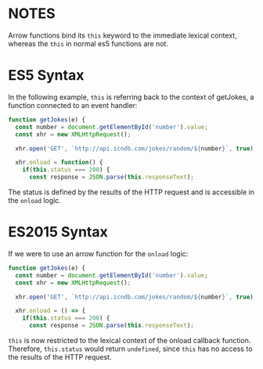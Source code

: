 # NOTES

Arrow functions bind its `this` keyword to the immediate lexical context, whereas the `this` in normal es5 functions are not.

# ES5 Syntax

In the following example, `this` is referring back to the context of getJokes, a function connected to an event handler:

``` javascript
function getJokes(e) {
  const number = document.getElementById('number').value;
  const xhr = new XMLHttpRequest();

  xhr.open('GET', `http://api.icndb.com/jokes/random/${number}`, true);

  xhr.onload = function() {
    if(this.status === 200) {
      const response = JSON.parse(this.responseText);
```
The status is defined by the results of the HTTP request and is accessible in the `onload` logic.

# ES2015 Syntax

If we were to use an arrow function for the `onload` logic:

``` javascript
function getJokes(e) {
  const number = document.getElementById('number').value;
  const xhr = new XMLHttpRequest();

  xhr.open('GET', `http://api.icndb.com/jokes/random/${number}`, true);

  xhr.onload = () => {
    if(this.status === 200) {
      const response = JSON.parse(this.responseText);
```
`this` is now restricted to the lexical context of the onload callback function. Therefore, `this.status` would return `undefined`, since `this` has no access to the results of the HTTP request.